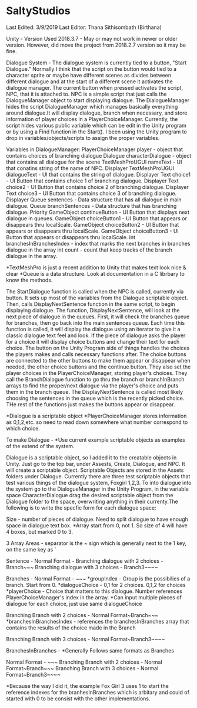 # SaltyStudios

Last Edited: 3/9/2019
Last Editor: Thana Sithisombath (Birthana)

Unity - Version Used 2018.3.7 - May or may not work in newer or older version.
However, did move the project from 2018.2.7 version so it may be fine.

Dialogue System -
The dialogue system is currently tied to a button, "Start Dialogue." Normally
I think that the script on the button would tied to a character sprite or
maybe have different scenes as divides between different dialogue and at the
start of a different scene it activates the dialogue manager. The current
button when pressed activates the script, NPC, that it is attached to. NPC is
a simple script that just calls the DialogueManager object to start displaying
dialogue. The DialogueManager hides the script DialogueManager which manages 
basically everything around dialogue.It will display dialogue, branch when 
necessary, and store information of player choices in a PlayerChoiceManager.
Currently, the script hides various public variable which can be edit in the
Unity program or by using a Find function in the Start(). I been using the
Unity program to drop in variables/objects/scripts to assign the proper 
variables. 

Variables in DialogueManager:
PlayerChoiceManager player - object that contains choices of branching dialogue
Dialogue characterDialogue - object that contains all dialogue for the scene
TextMeshProUGUI nameText - UI that conatins string of the name of NPC. Displayer
TextMeshProUGUI dialogueText - UI that contains the string of dialogue. Displayer
Text choice1 - UI Button that contains choice 1 of branching dialogue. Displayer
Text choice2 - UI Button that contains choice 2 of branching dialogue. Displayer
Text choice3 - UI Button that contains choice 3 of branching dialogue. Displayer
Queue<string> sentences - Data structure that has all dialogue in main dialogue.
Queue<string> branchSentences - Data structure that has branching dialogue. Priority
GameObject continueButton - UI Button that displays next dialogue in queues.
GameObject choiceButton1 - UI Button that appears or disappears thru localScale.
GameObject choiceButton2 - UI Button that appears or disappears thru localScale.
GameObject choiceButton3 - UI Button that appears or disappears thru localScale.
int branchesInBranchesIndex - index that marks the next branches in branches dialogue in the array
int count - count that keep tracks of the branch dialogue in the array.

*TextMeshPro is just a recent addition to Unity that makes text look nice & clear
*Queue is a data structure. Look at documentation in a C librbary to know the methods.

The StartDialogue function is called when the NPC is called, currently via button.
It sets up most of the variables from the Dialogue scriptable object. Then, calls
DisplayNextSentence function in the same script, to begin displaying dialogue.
The function, DisplayNextSentence, will look at the next piece of dialogue in the
queues. First, it will check the branches queue for branches, then go back into 
the main sentences queue. Each time this function is called, it will display the
dialogue using an iterator to give it a classic dialogue text feel and look. If
the piece of dialogue asks the player for a choice it will display choice buttons
and change their text for each choice. The button on the Unity Program side of
things handles the choices the players makes and calls necessary functions after.
The choice buttons are connected to the other buttons to make them appear or
disappear when needed, the other choice buttons and the continue button. They also
set the player choices in the PlayerChoiceManager, storing player's choices. They
call the BranchDialogue function to go thru the branch or branchInBranch arrays to
find the proper/next dialogue via the player's choice and puts them in the branch
queue. The DisplayNextSentence is called most likely choosing the sentences in the
queue which is the recently picked choice. THe rest of the functions just makes
the buttons appear or disappear.

*Dialogue is a scriptable object
*PlayerChoiceManager stores information as 0,1,2,etc. so need to read down
somewhere what number correspond to which choice.

To make Dialogue - 
*Use current example scriptable objects as examples of the extend of the system.

Dialogue is a scriptable object, so I added it to the creatable objects in Unity.
Just go to the top bar, under Assests, Create, Dialogue, and NPC. It will create
a scriptable object. Scriptable Objects are stored in the Assets folders under
Dialogue. Currently there are three test scriptable objects that test various
things of the dialogue system, Foxgirl 1,2,3. To into dialogue into the system go
to the DialogueManager in the Unity Program, in the variable space CharacterDialogue
drag the desired scriptable object from the Dialogue folder to the space,
overwriting anything in their currenty.The following is to write the specfic form
for each dialogue space:

Size - number of pieces of dialogue. Need to split dialogue to have enough space
in dialogue text box.
*Array start from 0, not 1. So size of 4 will have 4 boxes, but marked 0 to 3.

3 Array Areas - separator is the ~ sign which is generally next to the 1 key, on
the same key as `

Sentence -
Normal Format - <dialogue>
Branching dialogue with 2 choices - Branch~<dialogue>~<choice1>~<choice2>
Branching dialogue with 3 choices - Branch3~<dialogue>~<choice1>~<choice2>~<choice3>

Branches -
Normal Format - <groupIndex>~<dialogueChoice>~<dialogue>~<playerChoice>
*groupIndex - Group is the possibilies of a branch. Start from 0.
*dialogueChoice - 0,1 for 2 choices. 0,1,2 for choices
*playerChoice - Choice that matters to this dialogue. Number references PlayerChoiceManager's index
in the array.
*Can input multiple pieces of dialogue for each choice, just use same dialogueChoice

Branching Branch with 2 choices - Normal Format~Branch~<choice1>~<choice2>~<branchesInBranchesIndex>
*branchesInBranchesIndex - references the branchesInBranches array that contains
 the results of the choice made in the Branch

Branching Branch with 3 choices - Normal Format~Branch3~<choice1>~<choice2>~<choice3>~<branchesInBranchesIndex>


BranchesInBranches - 
*Generally Follows same formats as Branches

Normal Format - <ReferenceIndex>~<dialogueChoice>~<dialogue>~<playerChoice>
Branching Branch with 2 choices - Normal Format~Branch~<choice1>~<choice2>~<branchesInBranchesIndex>
Branching Branch with 3 choices - Normal Format~Branch3~<choice1>~<choice2>~<choice3>~<branchesInBranchesIndex>

*Because the way I did it, the example Fox Girl 3 uses 1 to start the reference
indexes for the branhesInBranches which is arbitary and could of started with 0
to be consist with the other implementations.














